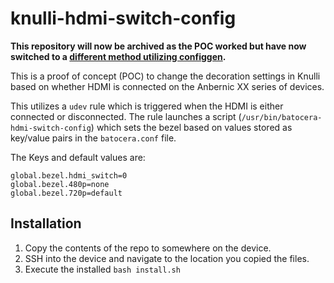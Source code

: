 # knulli-hdmi-switch-config

**This repository will now be archived as the POC worked but have now switched to a
[different method utilizing configgen](https://github.com/knulli-cfw/distribution/pull/131).**

This is a proof of concept (POC) to change the decoration settings in Knulli based on
whether HDMI is connected on the Anbernic XX series of devices.

This utilizes a `udev` rule which is triggered when the HDMI is either connected or
disconnected.  The rule launches a script (`/usr/bin/batocera-hdmi-switch-config`)
which sets the bezel based on values stored as key/value pairs in the `batocera.conf`
file.

The Keys and default values are:

```config
global.bezel.hdmi_switch=0
global.bezel.480p=none
global.bezel.720p=default
```

## Installation

1. Copy the contents of the repo to somewhere on the device.
2. SSH into the device and navigate to the location you copied the files.
3. Execute the installed `bash install.sh`
